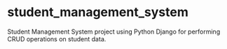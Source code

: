 # student_management_system
Student Management System project using Python Django for performing CRUD operations on student data.
